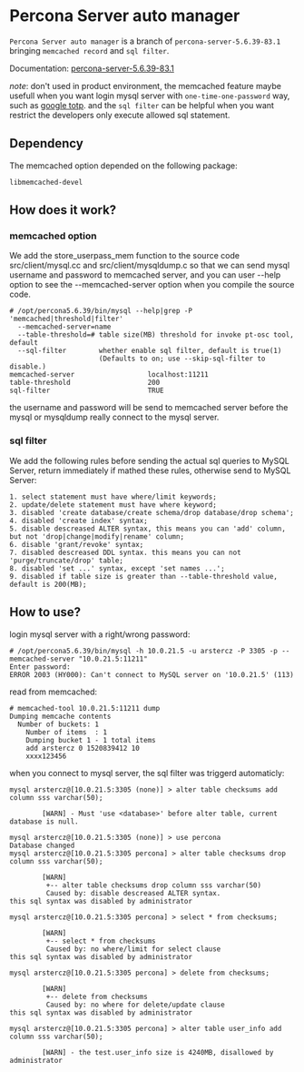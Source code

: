 
# Percona Server auto manager

`Percona Server auto manager` is a branch of `percona-server-5.6.39-83.1` bringing `memcached record` and `sql filter`.

Documentation: [percona-server-5.6.39-83.1](http://www.percona.com/doc/percona-server/5.6)

*note*: don't used in product environment, the memcached feature maybe usefull when you want login mysql server with `one-time-one-password` way, such as [google totp](https://highdb.com/%E5%A6%82%E4%BD%95%E5%AE%9E%E7%8E%B0-mysql-%E7%9A%84%E4%B8%80%E6%AC%A1%E4%B8%80%E5%AF%86%E7%99%BB%E5%BD%95/). and the `sql filter` can be helpful when you want restrict the developers only execute allowed sql statement.

## Dependency

The memcached option depended on the following package:
```
libmemcached-devel
```

## How does it work?

### memcached option

We add the store_userpass_mem function to the source code src/client/mysql.cc and src/client/mysqldump.c so that we can send mysql username and password to memcached server, and you can user --help option to see the --memcached-server option when you compile the source code.
```
# /opt/percona5.6.39/bin/mysql --help|grep -P 'memcached|threshold|filter'
  --memcached-server=name 
  --table-threshold=# table size(MB) threshold for invoke pt-osc tool, default
  --sql-filter        whether enable sql filter, default is true(1)
                      (Defaults to on; use --skip-sql-filter to disable.)
memcached-server                  localhost:11211
table-threshold                   200
sql-filter                        TRUE
```
the username and password will be send to memcached server before the mysql or mysqldump really connect to the mysql server.

### sql filter

We add the following rules before sending the actual sql queries to MySQL Server, return immediately if mathed these rules, otherwise send to MySQL Server:
```
1. select statement must have where/limit keywords;
2. update/delete statement must have where keyword;
3. disabled 'create database/create schema/drop database/drop schema';
4. disabled 'create index' syntax;
5. disable descreased ALTER syntax, this means you can 'add' column, but not 'drop|change|modify|rename' column;
6. disable 'grant/revoke' syntax;
7. disabled descreased DDL syntax. this means you can not 'purge/truncate/drop' table;
8. disabled 'set ...' syntax, except 'set names ...';
9. disabled if table size is greater than --table-threshold value, default is 200(MB);
```

## How to use?

login mysql server with a right/wrong password:
```
# /opt/percona5.6.39/bin/mysql -h 10.0.21.5 -u arstercz -P 3305 -p --memcached-server "10.0.21.5:11211"
Enter password: 
ERROR 2003 (HY000): Can't connect to MySQL server on '10.0.21.5' (113)
```
read from memcached:
```
# memcached-tool 10.0.21.5:11211 dump
Dumping memcache contents
  Number of buckets: 1
    Number of items  : 1
    Dumping bucket 1 - 1 total items
    add arstercz 0 1520839412 10
    xxxx123456
```

when you connect to mysql server, the sql filter was triggerd automaticly:
```
mysql arstercz@[10.0.21.5:3305 (none)] > alter table checksums add column sss varchar(50);                   

        [WARN] - Must 'use <database>' before alter table, current database is null.

mysql arstercz@[10.0.21.5:3305 (none)] > use percona
Database changed
mysql arstercz@[10.0.21.5:3305 percona] > alter table checksums drop column sss varchar(50);   

        [WARN]
         +-- alter table checksums drop column sss varchar(50)
         Caused by: disable descreased ALTER syntax.
this sql syntax was disabled by administrator

mysql arstercz@[10.0.21.5:3305 percona] > select * from checksums;

        [WARN]
         +-- select * from checksums
         Caused by: no where/limit for select clause
this sql syntax was disabled by administrator

mysql arstercz@[10.0.21.5:3305 percona] > delete from checksums;

        [WARN]
         +-- delete from checksums
         Caused by: no where for delete/update clause
this sql syntax was disabled by administrator

mysql arstercz@[10.0.21.5:3305 percona] > alter table user_info add column sss varchar(50);

        [WARN] - the test.user_info size is 4240MB, disallowed by administrator

```
